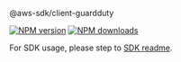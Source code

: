 @aws-sdk/client-guardduty

[![NPM version](https://img.shields.io/npm/v/@aws-sdk/client-guardduty/beta.svg)](https://www.npmjs.com/package/@aws-sdk/client-guardduty)
[![NPM downloads](https://img.shields.io/npm/dm/@aws-sdk/client-guardduty.svg)](https://www.npmjs.com/package/@aws-sdk/client-guardduty)

For SDK usage, please step to [SDK readme](https://github.com/aws/aws-sdk-js-v3).
